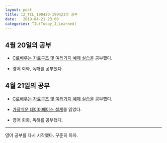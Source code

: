 ```yaml
---
layout: post
title: 12_TIL_190420-190421의 공부
date:   2019-04-21 23:00
categories: TIL(Today_I_Learned)
---
```


## 4월 20일의 공부
- [C로배우는 자료구조 및 여러가지 예제 실습](https://www.youtube.com/watch?v=-XbHQQ8pUQY&list=PL52K_8WQO5oXIATx2vcTvqwxXxoGxxsIz)을 공부했다.

- 영어 회화, 독해를 공부했다.

## 4월 21일의 공부
- [C로배우는 자료구조 및 여러가지 예제 실습](https://www.youtube.com/watch?v=-XbHQQ8pUQY&list=PL52K_8WQO5oXIATx2vcTvqwxXxoGxxsIz)을 공부했다.

- [가장쉬운 데이터베이스 설계](http://www.kyobobook.co.kr/product/detailViewKor.laf?ejkGb=KOR&mallGb=KOR&barcode=9788994774596&orderClick=LAH&Kc=)를 읽었다.

- 영어 회화, 독해를 공부했다.

---

영어 공부를 다시 시작했다. 꾸준히 하자.
